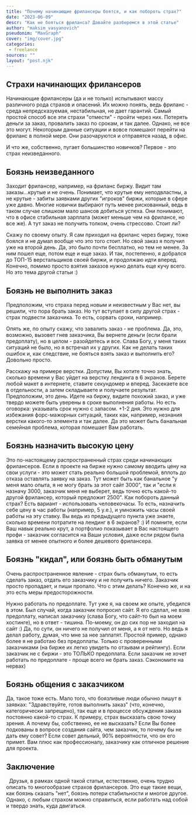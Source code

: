```yaml
---
title: "Почему начинающие фрилансеры боятся, и как побороть страх?"
date: "2023-06-09"
descr: "Как не бояться фриланса? Давайте разберемся в этой статье"
author: "maksim_vasyanovich"
pseudonim: "MaxGraph"
cover: "img/cover.jpg"
categories:
 - freelance
sources: ""
layout: "post.njk"
---
```


## Страхи начинающих фрилансеров

Начинающие фрилансеры (да и не только) испытывают массу различного рода страхов и опасений. Их можно понять, ведь фриланс - среда непредсказуемая, нестабильная, не дает гарантий. Самый простой способ все эти страхи "отмести" - пройти через них. Потерять деньги за заказ, провалить заказ по срокам, и так далее. Однако, не все это могут. Некоторым данные ситуации и вовсе помешают перейти на фриланс в полной мере. Они разочаруются и отправятся назад, в офис.

И что же, собственно, пугает большинство новичков? Первое - это страх неизведанного.

## Боязнь неизведанного

Заходит фрилансер, например, на фриланс биржу. Видит там заказы...крутые и не очень. Понимает, что крутые ему неподвластны, а не крутые - забиты заявками других "игроков" биржи, которые в сфере уже давно. Многие новички выбирают путь менее рискованный, ведь в таком случае слишком мало шансов добиться успеха. Они понимают, что в офисе стабильная зарплата (может меньше чем на фрилансе, но все же). А тут заказ не получить толком, очень стрессово. Стоит ли?

Скажу по своему опыту. Я сам приходил на фриланс через биржу, тоже боялся и не думал вообще что это того стоит. Но свой заказ я получил уже на второй день. Да, это было почти бесплатно, но тем не менее. За ним пошел еще, потом еще и еще заказ. И так, постепенно, я добрался до ТОП-15 верстальщиков своей биржи, и продолжаю идти вперед. Конечно, помимо просто взятия заказов нужно делать еще кучу всего. Но это тема другой статьи :)

## Боязнь не выполнить заказ

Предположим, что страха перед новым и неизвестным у Вас нет, вы решили, что пора брать заказ. Но тут вступает в силу другой страх - страх подвести заказчика. То есть, сорвать сроки, например.

Опять же, по опыту скажу, что завалить заказ - не проблема. Да, это, возможно, вызовет гнев заказчика, Вы вернете деньги (если брали предоплату), но в целом - разойдетесь и все. Слава Богу, у меня таких ситуаций не было, но я встречал их у других. Как не делать таких ошибок и, как следствие, не бояться взять заказ и выполнить его? Довольно просто.

Расскажу на примере верстки. Допустим, Вы хотите точно знать, сколько времени у Вас уйдет на верстку лендинга в 6 экранов. Берете любой макет в интернете, ставите секундомер и вперед. Засекаете все в отдельности, а затем складываете и получаете результат. Предположим, это день. Идете на биржу, видите похожий заказ, и уже твердо можете быть уверены в сроке выполнения работы. Но есть оговорка: указывать срок нужно с запасом. +1-2 дня. Это нужно для избежания форс-мажорных ситуаций, таких как, например, незнания верстки какого-то элемента и так далее. Да это может быть банальная семейная проблема, которая помешает Вам работать.

## Боязнь назначить высокую цену

Это по-настоящему распространенный страх среди начинающих фрилансеров. Если в проекте на бирже нужно самому вводить цену на свои услуги - это может стать реально большой проблемой, вплоть до отказа оставлять заявку на заказ. Тут может быть как банальное "у меня мало опыта, я не могу брать за этот сайт 3000", так и "если я назначу 3000, заказчик меня не выберет, ведь точно есть какой-то другой фрилансер, который предложит 2500". Как побороть данный страх? Есть вариант - использовать человекочасы. То есть, назначить себе цену в час работы (например, 5 у.е.), и умножить часы своей работы на эту ставку. Вы ведь из предыдущего пункта уже знаете, сколько времени потратите на лендинг в 6 экранов? :) И помните, если Ваш навык реально крут, а портфолио показывает в Вас настоящего профи - заказчик согласится на Ваши условия, даже если рядом была заявка от менее опытного и более дешевого фрилансера.

## Боязнь "кидал", или боязнь быть обманутым

Очень распространенное явление - страх быть обманутым, то есть сделать заказ, отдать его заказчику и не получить ничего. Заказчик просто пропадает, и пиши пропало. Что с этим делать? Конечно же, и на это есть меры предосторожности.

Нужно работать по предоплате. Тут уже я, на своем же опыте, убедился в этом. Был случай, когда заказчик попросил сайт. Я его сделал, не взяв предоплату, написал заказчику (слава Богу, что сайт-то был на моем хостинге), но в ответ - тишина. По-моему, он до сих пор не заходил на сайт :) Да, по сути, он ничего не получил от меня, а я от него. Но ведь я делал работу, думая, что мне за нее заплатят. Простой пример, однако более я не работаю без предоплаты. Только с проверенными заказчиками (на бирже их легко увидеть по отзывам и рейтингу). Если заказчик не с биржи - это ТОЛЬКО предоплата. Если заказчик не хочет работать по предоплате - проще всего не брать заказ. Сэкономите на нервах)

## Боязнь общения с заказчиком

Да, такое тоже есть. Мало того, что боязливые люди обычно пишут в заявках: "Здравствуйте, готов выполнить заказ" (что, конечно, категорически запрещено), так еще и в процессе обсуждения заказа постоянно какой-то страх. К примеру, страх высказать свою точку зрения. А почему бы, собственно, ее не высказать? Если Вы более подкованы в вопросе создания сайта, чем заказчик, то почему бы не дать ему совет? Если совет дельный, 90% вероятности, что он его примет. Вам плюс как профессионалу, заказчику как отличное решение для проекта.

## Заключение
 
Друзья, в рамках одной такой статьи, естественно, очень трудно описать то многообразие страхов фрилансеров. Это еще такие вещи, как боязнь сказать "нет", боязнь потери стабильности и многое другое. Однако, с любым страхом можно справиться, если работать над собой и твердо знать, куда двигаться.
